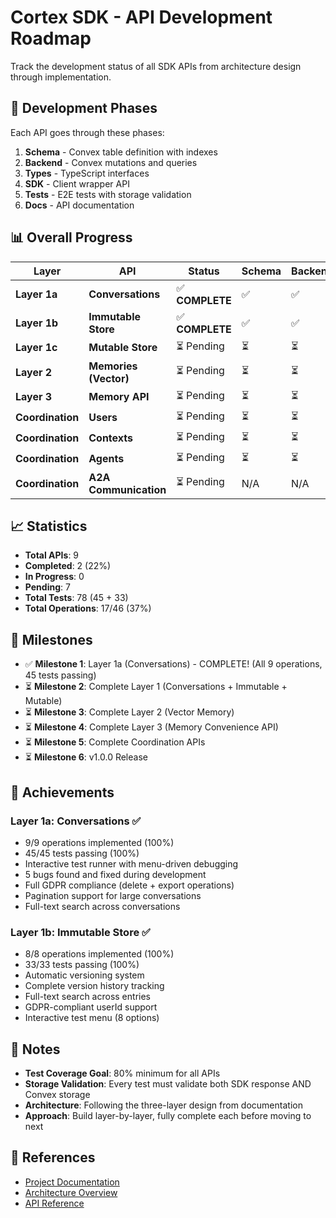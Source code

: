 # Cortex SDK - API Development Roadmap

Track the development status of all SDK APIs from architecture design through implementation.

## 🎯 Development Phases

Each API goes through these phases:

1. **Schema** - Convex table definition with indexes
2. **Backend** - Convex mutations and queries
3. **Types** - TypeScript interfaces
4. **SDK** - Client wrapper API
5. **Tests** - E2E tests with storage validation
6. **Docs** - API documentation

## 📊 Overall Progress

| Layer            | API                   | Status          | Schema | Backend | Types | SDK | Tests       | Docs | Ops |
| ---------------- | --------------------- | --------------- | ------ | ------- | ----- | --- | ----------- | ---- | --- |
| **Layer 1a**     | **Conversations**     | ✅ **COMPLETE** | ✅     | ✅      | ✅    | ✅  | ✅ 45 tests | ⏳   | 9/9 |
| **Layer 1b**     | **Immutable Store**   | ✅ **COMPLETE** | ✅     | ✅      | ✅    | ✅  | ✅ 33 tests | ⏳   | 8/8 |
| **Layer 1c**     | **Mutable Store**     | ⏳ Pending      | ⏳     | ⏳      | ⏳    | ⏳  | ⏳          | ⏳   | 0/5 |
| **Layer 2**      | **Memories (Vector)** | ⏳ Pending      | ⏳     | ⏳      | ⏳    | ⏳  | ⏳          | ⏳   | 0/8 |
| **Layer 3**      | **Memory API**        | ⏳ Pending      | ⏳     | ⏳      | ⏳    | ⏳  | ⏳          | ⏳   | 0/5 |
| **Coordination** | **Users**             | ⏳ Pending      | ⏳     | ⏳      | ⏳    | ⏳  | ⏳          | ⏳   | 0/4 |
| **Coordination** | **Contexts**          | ⏳ Pending      | ⏳     | ⏳      | ⏳    | ⏳  | ⏳          | ⏳   | 0/6 |
| **Coordination** | **Agents**            | ⏳ Pending      | ⏳     | ⏳      | ⏳    | ⏳  | ⏳          | ⏳   | 0/5 |
| **Coordination** | **A2A Communication** | ⏳ Pending      | N/A    | N/A     | ⏳    | ⏳  | ⏳          | ⏳   | 0/3 |

## 📈 Statistics

- **Total APIs**: 9
- **Completed**: 2 (22%)
- **In Progress**: 0
- **Pending**: 7
- **Total Tests**: 78 (45 + 33)
- **Total Operations**: 17/46 (37%)

## 🎉 Milestones

- ✅ **Milestone 1**: Layer 1a (Conversations) - COMPLETE! (All 9 operations, 45 tests passing)
- ⏳ **Milestone 2**: Complete Layer 1 (Conversations + Immutable + Mutable)
- ⏳ **Milestone 3**: Complete Layer 2 (Vector Memory)
- ⏳ **Milestone 4**: Complete Layer 3 (Memory Convenience API)
- ⏳ **Milestone 5**: Complete Coordination APIs
- ⏳ **Milestone 6**: v1.0.0 Release

## 🌟 Achievements

### Layer 1a: Conversations ✅
- 9/9 operations implemented (100%)
- 45/45 tests passing (100%)
- Interactive test runner with menu-driven debugging
- 5 bugs found and fixed during development
- Full GDPR compliance (delete + export operations)
- Pagination support for large conversations
- Full-text search across conversations

### Layer 1b: Immutable Store ✅
- 8/8 operations implemented (100%)
- 33/33 tests passing (100%)
- Automatic versioning system
- Complete version history tracking
- Full-text search across entries
- GDPR-compliant userId support
- Interactive test menu (8 options)

## 📝 Notes

- **Test Coverage Goal**: 80% minimum for all APIs
- **Storage Validation**: Every test must validate both SDK response AND Convex storage
- **Architecture**: Following the three-layer design from documentation
- **Approach**: Build layer-by-layer, fully complete each before moving to next

## 🔗 References

- [Project Documentation](../../Documentation/)
- [Architecture Overview](../../Documentation/04-architecture/01-system-overview.md)
- [API Reference](../../Documentation/03-api-reference/)
